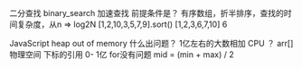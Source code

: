 二分查找   binary_search
 加速查找 
 前提条件是？
 有序数组，折半排序，查找的时间复杂度，从n => log2N
 [1,2,10,3,5,7,9].sort()
 [1,2,3,6,7,10] 6

 JavaScript heap out of memory
 什么出问题？
 1亿左右的大数相加 CPU 
 ？ arr[] 物理空间 
 下标的引用
 0- 1亿 for没有问题
 mid = (min + max) / 2